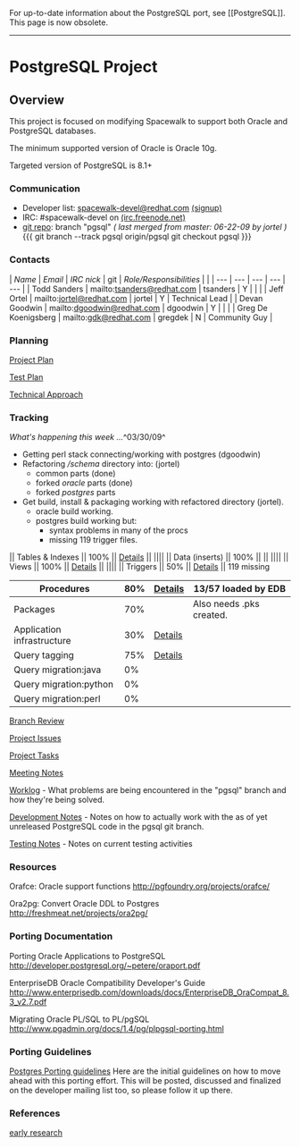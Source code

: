 
For up-to-date information about the PostgreSQL port, see [[PostgreSQL]]. This page is now obsolete.

----
# PostgreSQL Project

## Overview




This project is focused on modifying Spacewalk to support both Oracle and PostgreSQL databases.

The minimum supported version of Oracle is Oracle 10g.

Targeted version of PostgreSQL is 8.1+
### Communication



 * Developer list: spacewalk-devel@redhat.com [(signup)](https://www.redhat.com/mailman/listinfo/spacewalk-devel)
 * IRC: #spacewalk-devel on [(irc.freenode.net)](http://freenode.net/)
 * [git repo](GitGuide): branch "pgsql" _( last merged _from_ master: 06-22-09 by jortel )_
    {{{
    git branch --track pgsql origin/pgsql
    git checkout pgsql
    }}}
### Contacts




| *Name* | *Email* | *IRC nick* |  git  | *Role/Responsibilities* |  |
| --- | --- | --- | --- | --- |
| Todd Sanders | mailto:tsanders@redhat.com | tsanders |  Y  |   |  |
| Jeff Ortel | mailto:jortel@redhat.com | jortel |  Y  |  Technical Lead  |
| Devan Goodwin | mailto:dgoodwin@redhat.com | dgoodwin |  Y  |   |  |
| Greg De Koenigsberg | mailto:gdk@redhat.com | gregdek | N | Community Guy |
### Planning



[Project Plan](PostgreSQL_Development_Plan)

[Test Plan](PostgreSQL_Test_Plan)

[Technical Approach](PostgresTechnicalApproach)
### Tracking



*What's happening this week ...*^03/30/09^

 * Getting perl stack connecting/working with postgres (dgoodwin)
 * Refactoring _/schema_ directory into:  (jortel)
    * common parts (done)
    * forked *oracle* parts (done)
    * forked *postgres* parts 
 * Get build, install & packaging working with refactored directory (jortel).
   * oracle build working.
   * postgres build working but:
      * syntax problems in many of the procs
      * missing 119 trigger files.


|| Tables & Indexes || 100% || [Details](PgportTables) || ||||
|| Data (inserts) || 100% ||  || ||||
|| Views || 100% || [Details](PgportViews) || ||||
|| Triggers || 50% || [Details](PgportTriggers) || 119 missing

|  Procedures  |  80%  |  [Details](PgportProcedures)  |  13/57 loaded by EDB  |
| --- | --- | --- | --- |
|  Packages  |  70%  |   |  Also needs .pks created. |
|  Application infrastructure  |  30%  |  [Details](PostgresAppInfrastructure)  |
|  Query tagging  |  75%  |  [Details](PgportQueries) |
|  Query migration:java  |  0% |   |  |
|  Query migration:python  |  0% |   |  |
|  Query migration:perl  |  0% |   |  |

[Branch Review](PostgresBranchReview)

[Project Issues](PostgresIssues)

[Project Tasks](PostgresTasks)

[Meeting Notes](PostgresMeetingNotes)

[Worklog](PostgresWorklog) - What problems are being encountered in the "pgsql" branch and how they're being solved.

[Development Notes](PostgresDevelopmentNotes) - Notes on how to actually work with the as of yet unreleased PostgreSQL code in the pgsql git branch.

[Testing Notes](PostgresTestNotes) - Notes on current testing activities
### Resources



Orafce: Oracle support functions http://pgfoundry.org/projects/orafce/

Ora2pg: Convert Oracle DDL to Postgres http://freshmeat.net/projects/ora2pg/
### Porting Documentation



Porting Oracle Applications to PostgreSQL http://developer.postgresql.org/~petere/oraport.pdf

EnterpriseDB Oracle Compatibility Developer's Guide http://www.enterprisedb.com/downloads/docs/EnterpriseDB_OraCompat_8.3_v2.7.pdf

Migrating Oracle PL/SQL to PL/pgSQL http://www.pgadmin.org/docs/1.4/pg/plpgsql-porting.html
### Porting Guidelines



[Postgres Porting guidelines](PostgresPortingGuidelines) Here are the initial guidelines on how to move ahead with this porting effort. This will be posted, discussed and finalized on the developer mailing list too, so please follow it up there.
### References

[early research](PathToPostgreSql)

